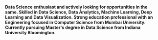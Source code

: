**Data Science enthusiast and actively looking for opportunities in the same. Skilled in Data Science, Data Analytics, Machine Learning, Deep Learning and Data Visualization. Strong education professional with an Engineering focused in Computer Science from Mumbai University. Currently pursuing Master's degree in Data Science from Indiana University Bloomington.**
